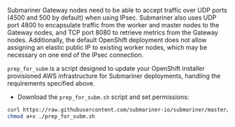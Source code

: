 Submariner Gateway nodes need to be able to accept traffic over UDP ports (4500 and 500 by default) when using IPsec.
Submariner also uses UDP port 4800 to encapsulate traffic from the worker and master nodes to the Gateway nodes, and TCP port 8080 to
retrieve metrics from the Gateway nodes.
Additionally, the default OpenShift deployment does not allow assigning an elastic public IP to existing worker nodes, which may be
necessary on one end of the IPsec connection.

`prep_for_subm` is a script designed to update your OpenShift installer provisioned AWS infrastructure for Submariner deployments,
handling the requirements specified above.

* Download the `prep_for_subm.sh` script and set permissions:

```bash
curl https://raw.githubusercontent.com/submariner-io/submariner/master/tools/openshift/ocp-ipi-aws/prep_for_subm.sh -L -O
chmod a+x ./prep_for_subm.sh
```
